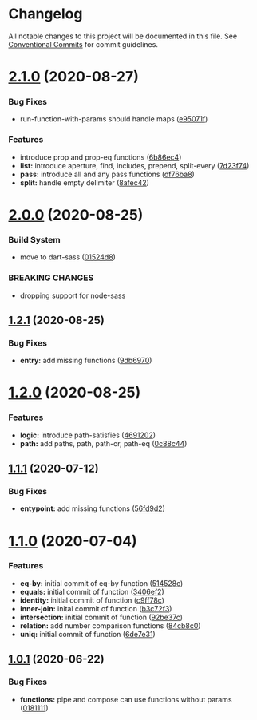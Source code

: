 # Changelog

All notable changes to this project will be documented in this file. See
[Conventional Commits](https://conventionalcommits.org) for commit guidelines.

# [2.1.0](https://github.com/jackw/sass-fire/compare/v2.0.0...v2.1.0) (2020-08-27)


### Bug Fixes

* run-function-with-params should handle maps ([e95071f](https://github.com/jackw/sass-fire/commit/e95071f))


### Features

* introduce prop and prop-eq functions ([6b86ec4](https://github.com/jackw/sass-fire/commit/6b86ec4))
* **list:** introduce aperture, find, includes, prepend, split-every ([7d23f74](https://github.com/jackw/sass-fire/commit/7d23f74))
* **pass:** introduce all and any pass functions ([df76ba8](https://github.com/jackw/sass-fire/commit/df76ba8))
* **split:** handle empty delimiter ([8afec42](https://github.com/jackw/sass-fire/commit/8afec42))

# [2.0.0](https://github.com/jackw/sass-fire/compare/v1.2.1...v2.0.0) (2020-08-25)


### Build System

* move to dart-sass ([01524d8](https://github.com/jackw/sass-fire/commit/01524d8))


### BREAKING CHANGES

* dropping support for node-sass

## [1.2.1](https://github.com/jackw/sass-fire/compare/v1.2.0...v1.2.1) (2020-08-25)


### Bug Fixes

* **entry:** add missing functions ([9db6970](https://github.com/jackw/sass-fire/commit/9db6970))

# [1.2.0](https://github.com/jackw/sass-fire/compare/v1.1.1...v1.2.0) (2020-08-25)


### Features

* **logic:** introduce path-satisfies ([4691202](https://github.com/jackw/sass-fire/commit/4691202))
* **path:** add paths, path, path-or, path-eq ([0c88c44](https://github.com/jackw/sass-fire/commit/0c88c44))

## [1.1.1](https://github.com/jackw/sass-fire/compare/v1.1.0...v1.1.1) (2020-07-12)


### Bug Fixes

* **entypoint:** add missing functions ([56fd9d2](https://github.com/jackw/sass-fire/commit/56fd9d2))

# [1.1.0](https://github.com/jackw/sass-fire/compare/v1.0.1...v1.1.0) (2020-07-04)


### Features

* **eq-by:** initial commit of eq-by function ([514528c](https://github.com/jackw/sass-fire/commit/514528c))
* **equals:** initial commit of function ([3406ef2](https://github.com/jackw/sass-fire/commit/3406ef2))
* **identity:** initial commit of function ([c9ff78c](https://github.com/jackw/sass-fire/commit/c9ff78c))
* **inner-join:** inital commit of function ([b3c72f3](https://github.com/jackw/sass-fire/commit/b3c72f3))
* **intersection:** initial commit of function ([92be37c](https://github.com/jackw/sass-fire/commit/92be37c))
* **relation:** add number comparison functions ([84cb8c0](https://github.com/jackw/sass-fire/commit/84cb8c0))
* **uniq:** initial commit of function ([6de7e31](https://github.com/jackw/sass-fire/commit/6de7e31))

## [1.0.1](https://github.com/jackw/sass-fire/compare/v1.0.0...v1.0.1) (2020-06-22)


### Bug Fixes

* **functions:** pipe and compose can use functions without params ([0181111](https://github.com/jackw/sass-fire/commit/0181111))
